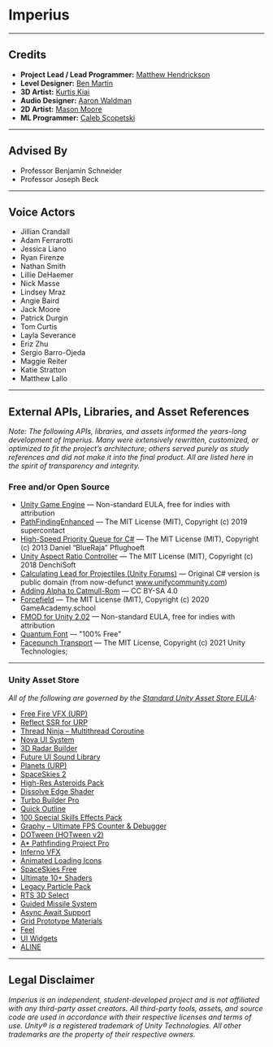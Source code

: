 # **Imperius**

---

## **Credits**

- **Project Lead / Lead Programmer:** [Matthew Hendrickson](https://www.linkedin.com/in/mchendrickson/)
- **Level Designer:** [Ben Martin](https://www.linkedin.com/in/ben-martin-727743251)
- **3D Artist:** [Kurtis Kiai](https://www.linkedin.com/in/kurtiskiai/)
- **Audio Designer:** [Aaron Waldman](https://www.linkedin.com/in/awaldmanaudio)
- **2D Artist:** [Mason Moore](https://www.linkedin.com/in/mason-moore-a63505262/) 
- **ML Programmer:** [Caleb Scopetski](https://www.linkedin.com/in/caleb-scopetski-808345202/)

---

## **Advised By**

- Professor Benjamin Schneider
- Professor Joseph Beck

---

## **Voice Actors**

- Jillian Crandall  
- Adam Ferrarotti  
- Jessica Liano  
- Ryan Firenze  
- Nathan Smith  
- Lillie DeHaemer  
- Nick Masse  
- Lindsey Mraz  
- Angie Baird  
- Jack Moore  
- Patrick Durgin  
- Tom Curtis  
- Layla Severance  
- Eriz Zhu  
- Sergio Barro-Ojeda
- Maggie Reiter
- Katie Stratton
- Matthew Lallo

---

## **External APIs, Libraries, and Asset References**

*Note: The following APIs, libraries, and assets informed the years-long development of Imperius. Many were extensively rewritten, customized, or optimized to fit the project’s architecture; others served purely as study references and did not make it into the final product. All are listed here in the spirit of transparency and integrity.*

### **Free and/or Open Source**
- [Unity Game Engine](https://unity.com/legal/terms-of-service) — Non-standard EULA, free for indies with attribution
- [PathFindingEnhanced](https://github.com/supercontact/PathFindingEnhanced) — The MIT License (MIT), Copyright (c) 2019 supercontact
- [High-Speed Priority Queue for C#](https://github.com/BlueRaja/High-Speed-Priority-Queue-for-C-Sharp) — The MIT License (MIT), Copyright (c) 2013 Daniel “BlueRaja” Pflughoeft
- [Unity Aspect Ratio Controller](https://github.com/DenchiSoft/UnityAspectRatioController) — The MIT License (MIT), Copyright (c) 2018 DenchiSoft
- [Calculating Lead for Projectiles (Unity Forums)](https://discussions.unity.com/t/calculating-lead-for-projectiles/429611/3) — Original C# version is public domain (from now-defunct www.unifycommunity.com)
- [Adding Alpha to Catmull-Rom](https://stackoverflow.com/questions/50655395/adding-alpha-to-catmull-rom) — CC BY-SA 4.0
- [Forcefield](https://github.com/UnityGameAcademy/Forcefield) — The MIT License (MIT), Copyright (c) 2020 GameAcademy.school
- [FMOD for Unity 2.02](https://assetstore.unity.com/packages/tools/audio/fmod-for-unity-2-02-161631) — Non-standard EULA, free for indies with attribution
- [Quantum Font](https://www.dafont.com/quantum-4.font) — "100% Free"
- [Facepunch Transport](https://github.com/Unity-Technologies/multiplayer-community-contributions?path=/Transports/com.community.netcode.transport.facepunch) — The MIT License, Copyright (c) 2021 Unity Technologies;
---

### **Unity Asset Store**
_All of the following are governed by the [Standard Unity Asset Store EULA](https://unity.com/legal/as-terms):_

- [Free Fire VFX (URP)](https://assetstore.unity.com/packages/vfx/particles/fire-explosions/free-fire-vfx-urp-266226)
- [Reflect SSR for URP](https://assetstore.unity.com/packages/vfx/shaders/fullscreen-camera-effects/reflect-ssr-for-urp-261116)
- [Thread Ninja – Multithread Coroutine](https://assetstore.unity.com/packages/tools/thread-ninja-multithread-coroutine-15717)
- [Nova UI System](https://assetstore.unity.com/packages/tools/gui/nova-226304)
- [3D Radar Builder](https://assetstore.unity.com/packages/tools/utilities/3d-radar-builder-52838)
- [Future UI Sound Library](https://assetstore.unity.com/packages/audio/sound-fx/future-ui-sound-library-229420)
- [Planets (URP)](https://assetstore.unity.com/packages/3d/environments/sci-fi/planets-urp-26903)
- [SpaceSkies 2](https://assetstore.unity.com/packages/2d/textures-materials/sky/spaceskies-2-135333)
- [High-Res Asteroids Pack](https://assetstore.unity.com/packages/3d/environments/sci-fi/highres-asteroids-pack-72323)
- [Dissolve Edge Shader](https://assetstore.unity.com/packages/vfx/shaders/dissolve-edge-92681)
- [Turbo Builder Pro](https://assetstore.unity.com/packages/tools/utilities/turbo-builder-pro-98714)
- [Quick Outline](https://assetstore.unity.com/packages/tools/particles-effects/quick-outline-115488)
- [100 Special Skills Effects Pack](https://assetstore.unity.com/packages/vfx/particles/spells/100-special-skills-effects-pack-171146)
- [Graphy – Ultimate FPS Counter & Debugger](https://assetstore.unity.com/packages/tools/gui/graphy-ultimate-fps-counter-stats-monitor-debugger-105778)
- [DOTween (HOTween v2)](https://assetstore.unity.com/packages/tools/animation/dotween-hotween-v2-27676)
- [A* Pathfinding Project Pro](https://assetstore.unity.com/packages/tools/behavior-ai/a-pathfinding-project-pro-87744)
- [Inferno VFX](https://assetstore.unity.com/packages/vfx/particles/fire-explosions/inferno-vfx-50735)
- [Animated Loading Icons](https://assetstore.unity.com/packages/2d/gui/icons/animated-loading-icons-47844)
- [SpaceSkies Free](https://assetstore.unity.com/packages/2d/textures-materials/sky/spaceskies-free-80503)
- [Ultimate 10+ Shaders](https://assetstore.unity.com/packages/vfx/shaders/ultimate-10-shaders-168611)
- [Legacy Particle Pack](https://assetstore.unity.com/packages/vfx/particles/legacy-particle-pack-73777)
- [RTS 3D Select](https://assetstore.unity.com/packages/tools/gui/rts-3d-select-185377)
- [Guided Missile System](https://assetstore.unity.com/packages/3d/props/weapons/guided-missile-system-31879)
- [Async Await Support](https://assetstore.unity.com/packages/tools/integration/async-await-support-101056)
- [Grid Prototype Materials](https://assetstore.unity.com/packages/2d/textures-materials/grid-prototype-materials-214264)
- [Feel](https://assetstore.unity.com/packages/tools/particles-effects/feel-183370)
- [UI Widgets](https://assetstore.unity.com/packages/tools/gui/ui-widgets-55542)
- [ALINE](https://assetstore.unity.com/packages/p/aline-162772)
---

## **Legal Disclaimer**

*Imperius is an independent, student-developed project and is not affiliated with any third-party asset creators. All third-party tools, assets, and source code are used in accordance with their respective licenses and terms of use. Unity® is a registered trademark of Unity Technologies. All other trademarks are the property of their respective owners.*
